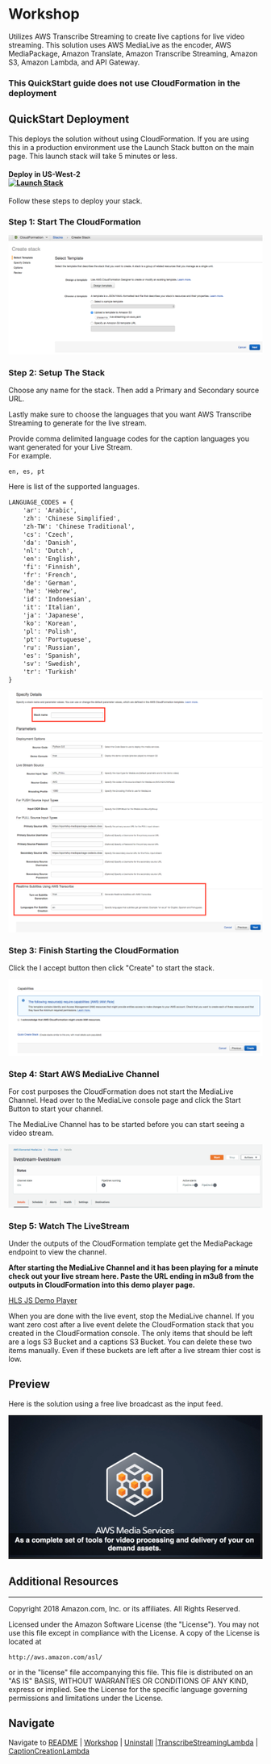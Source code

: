 # Workshop
Utilizes AWS Transcribe Streaming to create live captions for live video streaming. This solution uses AWS MediaLive as the encoder, AWS MediaPackage, Amazon Translate, Amazon Transcribe Streaming, Amazon S3, Amazon Lambda, and API Gateway. 

### This QuickStart guide does not use CloudFormation in the deployment



## QuickStart Deployment
This deploys the solution without using CloudFormation. If you are using this in a production environment use the Launch Stack button on the main page. This launch stack will take 5 minutes or less. 

#### Deploy in US-West-2  <br> [![Launch Stack](https://cdn.rawgit.com/buildkite/cloudformation-launch-stack-button-svg/master/launch-stack.svg)](https://console.aws.amazon.com/cloudformation/home#/stacks/new?stackName=&templateURL=https://rodeolabz-us-west-2.s3.amazonaws.com/live-streaming-on-aws/livecaptionsv1cbs/live-streaming-on-aws.yaml)

Follow these steps to deploy your stack.

### Step 1: Start The CloudFormation
![Architecture](images/deploy1.png)


### Step 2: Setup The Stack

Choose any name for the stack. Then add a Primary and Secondary source URL.

Lastly make sure to choose the languages that you want AWS Transcribe Streaming to generate for the live stream.

Provide comma delimited language codes for the caption languages you want generated for your Live Stream.  
For example.

    en, es, pt
   
Here is list of the supported languages.

	LANGUAGE_CODES = {
	    'ar': 'Arabic',
	    'zh': 'Chinese Simplified',
	    'zh-TW': 'Chinese Traditional',
	    'cs': 'Czech',
	    'da': 'Danish',
	    'nl': 'Dutch',
	    'en': 'English',
	    'fi': 'Finnish',
	    'fr': 'French',
	    'de': 'German',
	    'he': 'Hebrew',
	    'id': 'Indonesian',
	    'it': 'Italian',
	    'ja': 'Japanese',
	    'ko': 'Korean',
	    'pl': 'Polish',
	    'pt': 'Portuguese',
	    'ru': 'Russian',
	    'es': 'Spanish',
	    'sv': 'Swedish',
	    'tr': 'Turkish'
	}

![Architecture](images/deploy2.png)




### Step 3: Finish Starting the CloudFormation

Click the I accept button then click "Create" to start the stack.

![Architecture](images/deploy3.png)



### Step 4: Start AWS MediaLive Channel

For cost purposes the CloudFormation does not start the MediaLive Channel. 
Head over to the MediaLive console page and click the Start Button to start your channel.

The MediaLive Channel has to be started before you can start seeing a video stream. 

![Architecture](images/deploy4.png)



### Step 5: Watch The LiveStream

Under the outputs of the CloudFormation template get the MediaPackage endpoint to view the channel.

<b> After starting the MediaLive Channel and it has been playing for a minute check out your live stream here. Paste the URL ending in m3u8 from the outputs in CloudFormation into this demo player page. </b>

[HLS JS Demo Player](https://video-dev.github.io/hls.js/stable/demo/)


When you are done with the live event, stop the MediaLive channel. If you want zero cost after a live event delete the CloudFormation stack that you created in the CloudFormation console. The only items that should be left are a logs S3 Bucket and a captions S3 Bucket. You can delete these two items manually. Even if these buckets are left after a live stream thier cost is low. 

## Preview
Here is the solution using a free live broadcast as the input feed.

![Architecture](images/example-captions.png)




## Additional Resources


***

Copyright 2018 Amazon.com, Inc. or its affiliates. All Rights Reserved.

Licensed under the Amazon Software License (the "License"). You may not use this file except in compliance with the License. A copy of the License is located at

    http://aws.amazon.com/asl/

or in the "license" file accompanying this file. This file is distributed on an "AS IS" BASIS, WITHOUT WARRANTIES OR CONDITIONS OF ANY KIND, express or implied. See the License for the specific language governing permissions and limitations under the License.


## Navigate

Navigate to [README](README.md) | [Workshop](WORKSHOP.md) | [Uninstall](UNINSTALL.md) |[TranscribeStreamingLambda](source/transcribelambda/) |  [CaptionCreationLambda](source/captionlambda/)
